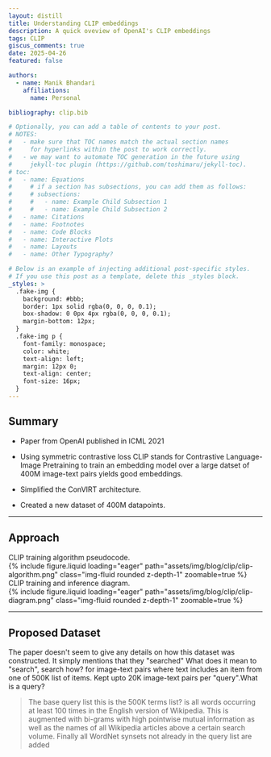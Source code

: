 ```yaml
---
layout: distill
title: Understanding CLIP embeddings
description: A quick oveview of OpenAI's CLIP embeddings
tags: CLIP
giscus_comments: true
date: 2025-04-26
featured: false

authors:
  - name: Manik Bhandari
    affiliations:
      name: Personal

bibliography: clip.bib

# Optionally, you can add a table of contents to your post.
# NOTES:
#   - make sure that TOC names match the actual section names
#     for hyperlinks within the post to work correctly.
#   - we may want to automate TOC generation in the future using
#     jekyll-toc plugin (https://github.com/toshimaru/jekyll-toc).
# toc:
#   - name: Equations
#     # if a section has subsections, you can add them as follows:
#     # subsections:
#     #   - name: Example Child Subsection 1
#     #   - name: Example Child Subsection 2
#   - name: Citations
#   - name: Footnotes
#   - name: Code Blocks
#   - name: Interactive Plots
#   - name: Layouts
#   - name: Other Typography?

# Below is an example of injecting additional post-specific styles.
# If you use this post as a template, delete this _styles block.
_styles: >
  .fake-img {
    background: #bbb;
    border: 1px solid rgba(0, 0, 0, 0.1);
    box-shadow: 0 0px 4px rgba(0, 0, 0, 0.1);
    margin-bottom: 12px;
  }
  .fake-img p {
    font-family: monospace;
    color: white;
    text-align: left;
    margin: 12px 0;
    text-align: center;
    font-size: 16px;
  }
---
```


## Summary


- Paper from OpenAI published in ICML 2021 <d-cite key=radford2021learning></d-cite>

- Using symmetric contrastive loss <d-footnote>CLIP stands for Contrastive Language-Image Pretraining</d-footnote> to train an embedding model over a large datset of 400M image-text pairs yields good embeddings.

- Simplified the ConVIRT <d-cite key="zhang2021contrastive"></d-cite> architecture.
- Created a new dataset of 400M datapoints.


---

## Approach

<div class="caption">
    CLIP training algorithm pseudocode.
</div>
<div class="row mt-3">
    <div class="col-sm mt-3 mt-md-0">
        {% include figure.liquid loading="eager" path="assets/img/blog/clip/clip-algorithm.png" class="img-fluid rounded z-depth-1" zoomable=true %}
    </div>
</div>



<div class="caption">
    CLIP training and inference diagram.
</div>
<div class="row mt-3">
    <div class="col-sm mt-3 mt-md-0">
        {% include figure.liquid loading="eager" path="assets/img/blog/clip/clip-diagram.png" class="img-fluid rounded z-depth-1" zoomable=true %}
    </div>
</div>

---

## Proposed Dataset
The paper doesn't seem to give any details on how this dataset was constructed. It simply mentions that they "searched" <d-footnote>What does it mean to "search", search how?</d-footnote> for image-text pairs where text includes an item from one of 500K list of items. Kept upto 20K image-text pairs per "query".<d-footnote>What is a query?</d-footnote>

> The base query list <d-footnote>this is the 500K terms list?</d-footnote> is all words occurring at least 100 times in the English version of Wikipedia. This is augmented with bi-grams with high pointwise mutual information as well as the names of all Wikipedia articles above a certain search volume. Finally all WordNet synsets not already in the query list are added